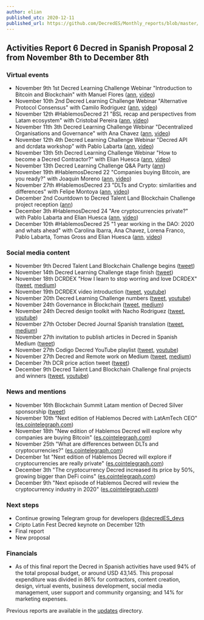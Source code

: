 ```yaml
---
author: elian
published_utc: 2020-12-11
published_url: https://github.com/DecredES/Monthly_reports/blob/master/Report_6.md
---
```


## Activities Report 6 Decred in Spanish Proposal 2 from November 8th to December 8th

### Virtual events

- November 9th 1st Decred Learning Challenge Webinar "Introduction to Bitcoin and Blockchain" with Manuel Flores ([ann](https://twitter.com/Decred_ES/status/1325908617770512385), [video](https://www.youtube.com/watch?v=epZY2put3zQ))
- November 10th 2nd Decred Learning Challenge Webinar "Alternative Protocol Consensus" with Camilo Rodriguez ([ann](https://twitter.com/Decred_ES/status/1326274399243218944), [video](https://www.youtube.com/watch?v=rTjVKqKLI1w))
- November 12th #HablemosDecred 21 "BSL recap and perspectives from Latam ecosystem" with Cristobal Pereira ([ann](https://twitter.com/Decred_ES/status/1326279642169348096), [video](https://www.youtube.com/watch?v=sTaghDgY5k8))
- November 11th 3th Decred Learning Challenge Webinar "Decentralized Organisations and Governance" with Ana Chavez ([ann](https://twitter.com/Decred_ES/status/1326633190442868737), [video](https://www.youtube.com/watch?v=8GwzMhoEyO4))
- November 12th 4th Decred Learning Challenge Webinar "Decred API and dcrdata workshop" with Pablo Labarta ([ann](https://twitter.com/Decred_ES/status/1327000676505948166), [video](https://www.youtube.com/watch?v=uuYf8Z28TcA))
- November 13th 5th Decred Learning Challenge Webinar "How to become a Decred Contractor?" with Elian Huesca ([ann](https://twitter.com/Decred_ES/status/1327347110455480321), [video](https://www.youtube.com/watch?v=kqbejo0sA5c))
- November 13th Decred Learning Challenge Q&A Party ([ann](https://twitter.com/Decred_ES/status/1327357791967846401))
- November 19th #HablemosDecred 22 "Companies buying Bitcoin, are you ready?" with Joaquin Moreno ([ann](https://twitter.com/Decred_ES/status/1328819770876162049), [video](https://www.youtube.com/watch?v=N2hxP8I6hbM))
- November 27th #HablemosDecred 23 "DLTs and Crypto: similarities and differences" with Felipe Montoya ([ann](https://twitter.com/Decred_ES/status/1331372082354130946), [video](https://www.youtube.com/watch?v=tu5OqKQhSbk))
- December 2nd Countdown to Decred Talent Land Blockchain Challenge project reception ([ann](https://twitter.com/Decred_ES/status/1334195734716018691))
- December 3th #HablemosDecred 24 "Are cryptocurrencies private?" with Pablo Labarta and Elian Huesca ([ann](https://twitter.com/Decred_ES/status/1333896288279080961), [video](https://www.youtube.com/watch?v=Uv_fnF5M8nk))
- December 10th #HablemosDecred 25 "1 year working in the DAO: 2020 and whats ahead" with Carolina Ibarra, Ana Chavez, Lorena Franco, Pablo Labarta, Tomas Gross and Elian Huesca ([ann](https://twitter.com/Decred_ES/status/1336710415410204672), [video](https://www.youtube.com/watch?v=ldddE_mNSM4))

### Social media content

- November 9th Decred Talent Land Blockchain Challenge begins ([tweet](https://twitter.com/Decred_ES/status/1325817130978340868))
- November 14th Decred Learning Challenge stage finish ([tweet](https://twitter.com/Decred_ES/status/1327723903955984385))
- November 18th DCRDEX "How I learn to stop worring and love DCRDEX" ([tweet](https://twitter.com/Decred_ES/status/1329171430165065730), [medium](https://medium.com/decred-es/c%C3%B3mo-aprend%C3%AD-a-dejar-de-preocuparme-y-amar-el-dcrdex-74e4ecf7bf70))
- November 19th DCRDEX video introduction ([tweet](https://twitter.com/Decred_ES/status/1329434144858902528), [youtube](https://www.youtube.com/watch?v=TG6hXT4Ev_Q))
- November 20th Decred Learning Challenge numbers ([tweet](https://twitter.com/Decred_ES/status/1329952687245430787), [youtube](https://www.youtube.com/playlist?list=PLHZZTXR_CIhJrZHnf3xgUrF6EdNsuG_Qa))
- November 24th Governance in Blockchain ([tweet](https://twitter.com/Decred_ES/status/1331257851386408960), [medium](https://medium.com/decred-es/gobernanza-en-blockchain-parte-uno-769ea44eff1d))
- November 24th Decred design toolkit with Nacho Rodriguez ([tweet](https://twitter.com/Decred_ES/status/1331329575935225858), [youtube](https://www.youtube.com/watch?v=czqQTw4VNBM))
- November 27th October Decred Journal Spanish translation ([tweet](https://twitter.com/Decred_ES/status/1332372854038532096), [medium](https://medium.com/decred-es/revista-decred-octubre-2020-6046236fc0c1))
- November 27th invitation to publish articles in Decred in Spanish Medium ([tweet](https://twitter.com/Decred_ES/status/1332429047155073024))
- November 27th Codigo Decred YouTube playlist ([tweet](https://twitter.com/Decred_ES/status/1332474332946305024), [youtube](https://www.youtube.com/playlist?list=PLHZZTXR_CIhKL5I-4wAiBZcciZk-dW5Jn))
- November 27th Decred and Remote work on Medium ([tweet](https://twitter.com/Decred_ES/status/1332534707666493442), [medium](https://medium.com/decred-es/hablemos-decred-sobre-el-proyecto-y-sobre-el-trabajo-remoto-e5a2510364ae))
- December 7th DCR price action tweet ([tweet](https://twitter.com/Decred_ES/status/1335942039704391680))
- December 9th Decred Talent Land Blockchain Challenge final projects and winners ([tweet](https://twitter.com/Decred_ES/status/1336771446362808320), [youtube](https://www.youtube.com/watch?v=CQTitBVUMMY))

### News and mentions

- November 16th Blockchain Summit Latam mention of Decred Silver sponsorship ([tweet](https://twitter.com/BlockSummitLA/status/1328325977726988288))
- November 10th "Next edition of Hablemos Decred with LatAmTech CEO" ([es.cointelegraph.com](https://es.cointelegraph.com/news/next-edition-of-hablemos-decred-will-feature-latamtechs-ceo))
- November 18th "New edition of Hablemos Decred will explore why companies are buying Bitcoin" ([es.cointelegraph.com](https://es.cointelegraph.com/news/new-edition-of-hablemos-decred-will-deal-with-the-topic-of-companies-buying-bitcoin))
- November 25th "What are differences between DLTs and cryptocurrencies?" ([es.cointelegraph.com](https://es.cointelegraph.com/news/what-are-the-differences-between-dlt-and-cryptocurrencies))
- December 1st "Next edition of Hablemos Decred will explore if cryptocurrencies are really private" ([es.cointelegraph.com](https://es.cointelegraph.com/news/next-edition-of-lets-talk-decred-will-focus-on-cryptocurrencies-and-privacy))
- December 3th "The cryptocurrency Decred increased its price by 50%, growing bigger than DeFi coins" ([es.cointelegraph.com](https://es.cointelegraph.com/news/the-decred-cryptocurrency-increased-by-50-and-surpassed-defi-coins))
- December 9th "Next episode of Hablemos Decred will review the cryptocurrency industry in 2020" ([es.cointelegraph.com](https://es.cointelegraph.com/news/next-episode-of-hablemos-decred-will-review-what-happened-in-2020))

### Next steps

- Continue growing Telegram group for developers [@decredES_devs](https://t.me/decredES_devs)
- Cripto Latin Fest Decred keynote on December 12th
- Final report
- New proposal

### Financials

- As of this final report the Decred in Spanish activities have used 94% of the total proposal budget, or around USD 43,145. This proposal expenditure was divided in 86% for contractors, content creation, design, virtual events, business development, social media management, user support and community organsing; and 14% for marketing expenses.

Previous reports are available in the [updates](.) directory.
